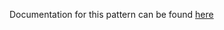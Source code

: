 Documentation for this pattern can be found [here](https://github.com/awslabs/aws-solutions-constructs/blob/main/source/patterns/%40aws-solutions-constructs/aws-fargate-kinesisfirehose/README.adoc)
